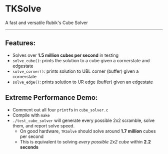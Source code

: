 # TKSolve
A fast and versatile Rubik's Cube Solver

***

## Features:
- Solves over **1.5 million cubes per second** in testing
- `solve_cube()`: prints the solution to a cube given a cornerstate and edgestate
- `solve_corner()`: prints solution to UBL corner (buffer) given a cornerstate
- `solve_edge()`: prints solution to UR edge (buffer) given an edgestate

## Extreme Performance Demo:
- Comment out all four `printf`s in `cube_solver.c`
- Compile with `make`
- `./test_cube_solver` will generate every possible 2x2 scramble, solve them, and report solve speed.
  - On good hardware, `TKSolve` should solve around **1.7 million** cubes per second
  - This is equivalent to solving *every possible 2x2 cube* within **2.2 seconds**
